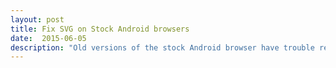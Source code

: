 ```yaml
---
layout: post
title: Fix SVG on Stock Android browsers
date:  2015-06-05
description: "Old versions of the stock Android browser have trouble rendering SVG. Luckily, there's a simple fix."
---
```



<!--more-->

##
